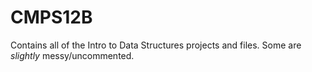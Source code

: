 # CMPS12B
Contains all of the Intro to Data Structures projects and files. Some are *slightly* messy/uncommented.
